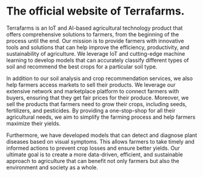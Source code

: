 # The official website of Terrafarms.

Terrafarms is an IoT and AI-based agricultural technology product that offers comprehensive solutions to farmers, from the beginning of the process until the end. Our mission is to provide farmers with innovative tools and solutions that can help improve the efficiency, productivity, and sustainability of agriculture. We leverage IoT and cutting-edge machine learning to develop models that can accurately classify different types of soil and recommend the best crops for a particular soil type.

In addition to our soil analysis and crop recommendation services, we also help farmers access markets to sell their products. We leverage our extensive network and marketplace platform to connect farmers with buyers, ensuring that they get fair prices for their produce. Moreover, we sell the products that farmers need to grow their crops, including seeds, fertilizers, and pesticides. By providing a one-stop-shop for all their agricultural needs, we aim to simplify the farming process and help farmers maximize their yields.

Furthermore, we have developed models that can detect and diagnose plant diseases based on visual symptoms. This allows farmers to take timely and informed actions to prevent crop losses and ensure better yields. Our ultimate goal is to create a more data-driven, efficient, and sustainable approach to agriculture that can benefit not only farmers but also the environment and society as a whole.
